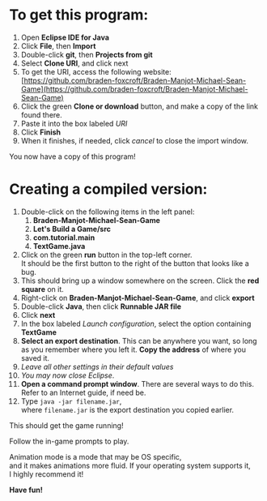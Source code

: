 # To get this program:

1. Open **Eclipse IDE for Java**
2. Click **File**, then **Import**
3. Double-click **git**, then **Projects from git**
4. Select **Clone URI**, and click next
5. To get the URI, access the following website: [https://github.com/braden-foxcroft/Braden-Manjot-Michael-Sean-Game](https://github.com/braden-foxcroft/Braden-Manjot-Michael-Sean-Game)
6. Click the green **Clone or download** button, and make a copy of the link found there.
7. Paste it into the box labeled *URI*
8. Click **Finish**
9. When it finishes, if needed, click *cancel* to close the import window.

You now have a copy of this program!


# Creating a compiled version:

1. Double-click on the following items in the left panel:  
	1. **Braden-Manjot-Michael-Sean-Game**  
	2. **Let's Build a Game/src**  
	3. **com.tutorial.main**  
	4. **TextGame.java**  
2. Click on the green **run** button in the top-left corner.  
	It should be the first button to the right of the button that looks like a bug.
3. This should bring up a window somewhere on the screen. Click the **red square** on it.
4. Right-click on **Braden-Manjot-Michael-Sean-Game**, and click **export**
5. Double-click **Java**, then click **Runnable JAR file**
6. Click **next**
7. In the box labeled *Launch configuration*, select the option containing **TextGame**
8. **Select an export destination**. This can be anywhere you want, so long as you remember where you left it. **Copy the address** of where you saved it.
9. *Leave all other settings in their default values*
10. *You may now close Eclipse*.
11. **Open a command prompt window**. There are several ways to do this.  
	Refer to an Internet guide, if need be.
12. Type `java -jar filename.jar`,  
	where `filename.jar` is the export destination you copied earlier.

This should get the game running!

Follow the in-game prompts to play.

Animation mode is a mode that may be OS specific,  
and it makes animations more fluid. If your operating system supports it,  
I highly recommend it!

**Have fun!**